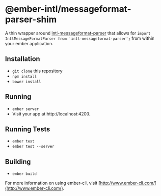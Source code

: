 # @ember-intl/messageformat-parser-shim

A thin wrapper around [intl-messageformat-parser](https://github.com/yahoo/intl-messageformat-parser) that allows for `import IntlMessageFormatParser from 'intl-messageformat-parser';` from within your ember application.

## Installation

* `git clone` this repository
* `npm install`
* `bower install`

## Running

* `ember server`
* Visit your app at http://localhost:4200.

## Running Tests

* `ember test`
* `ember test --server`

## Building

* `ember build`

For more information on using ember-cli, visit [http://www.ember-cli.com/](http://www.ember-cli.com/).
